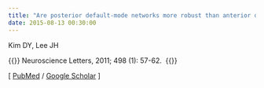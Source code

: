 ```yaml
---
title: "Are posterior default-mode networks more robust than anterior default-mode networks? Evidence from resting-state fMRI data analysis"
date: 2015-08-13 00:30:00
---
```


Kim DY, Lee JH 

{{<format bright-green>}}
Neuroscience Letters, 2011; 498 (1): 57-62. 
{{</format>}}

[ [PubMed](http://www.ncbi.nlm.nih.gov/pubmed/?term=Are+posterior+default-mode+networks+more+robust+than+anterior+default-mode+networks%3F+Evidence+from+resting-state+fMRI+data+analysis) / [Google Scholar](https://scholar.google.com/scholar?q=Are+posterior+default-mode+networks+more+robust+than+anterior+default-mode+networks%3F+Evidence+from+resting-state+fMRI+data+analysis&btnG=&hl=en&lr=lang_en&as_sdt=0%2C5) ] 

